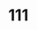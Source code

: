 <!--
 * @FilePath: README.md
 * @Author: Aron
 * @Date: 2023-10-15 20:44:16
 * @LastEditors: Please set LastEditors
 * @LastEditTime: 2023-10-15 20:44:34
 * Copyright: 2023 xxxTech CO.,LTD. All Rights Reserved.
 * @Descripttion:
-->

# 111
